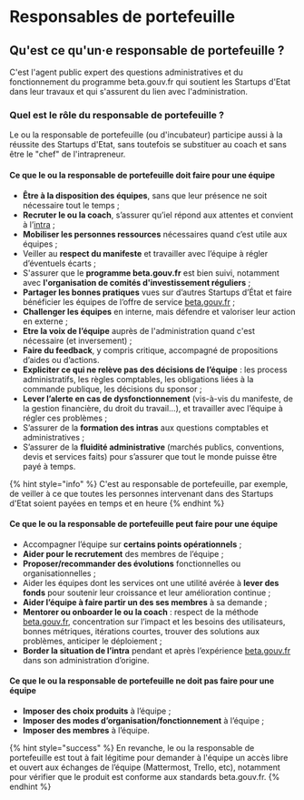 # Responsables de portefeuille

## Qu'est ce qu'un·e responsable de portefeuille ?

C'est l'agent public expert des questions administratives et du fonctionnement du programme beta.gouv.fr qui soutient les Startups d'Etat dans leur travaux et qui s'assurent du lien avec l'administration.

### Quel est le rôle du responsable de portefeuille ?

Le ou la responsable de portefeuille (ou d'incubateur) participe aussi à la réussite des Startups d'Etat, sans toutefois se substituer au coach et sans être le "chef" de l'intrapreneur.

#### Ce que le ou la responsable de portefeuille doit faire pour une équipe

* **Être à la disposition des équipes**, sans que leur présence ne soit nécessaire tout le temps ;
* **Recruter le ou la coach**, s’assurer qu’iel répond aux attentes et convient à l’[intra](http://intrapreneur.se) ;
* **Mobiliser les personnes ressources** nécessaires quand c’est utile aux équipes ;
* Veiller au **respect du manifeste** et travailler avec l’équipe à régler d’éventuels écarts ;
* S'assurer que le **programme beta.gouv.fr** est bien suivi, notamment avec **l'organisation de comités d'investissement réguliers** ;
* **Partager les bonnes pratiques** vues sur d’autres Startups d’État et faire bénéficier les équipes de l’offre de service [beta.gouv.fr](http://beta.gouv.fr) ;
* **Challenger les équipes** en interne, mais défendre et valoriser leur action en externe ;
* **Etre la voix de l’équipe** auprès de l'administration quand c'est nécessaire (et inversement) ;
* **Faire du feedback**, y compris critique, accompagné de propositions d’aides ou d’actions.
* **Expliciter ce qui ne relève pas des décisions de l’équipe** : les process administratifs, les règles comptables, les obligations liées à la commande publique, les décisions du sponsor ;
* **Lever l’alerte en cas de dysfonctionnement** (vis-à-vis du manifeste, de la gestion financière, du droit du travail…), et travailler avec l’équipe à régler ces problèmes ;
* S’assurer de la **formation des intras** aux questions comptables et administratives ;
* S’assurer de la **fluidité administrative** (marchés publics, conventions, devis et services faits) pour s’assurer que tout le monde puisse être payé à temps.

{% hint style="info" %}
C'est au responsable de portefeuille, par exemple, de veiller à ce que toutes les personnes intervenant dans des Startups d'Etat soient payées en temps et en heure
{% endhint %}

#### Ce que le ou la responsable de portefeuille peut faire pour une équipe

* Accompagner l’équipe sur **certains points opérationnels** ;
* **Aider pour le recrutement** des membres de l’équipe ;
* **Proposer/recommander des évolutions** fonctionnelles ou organisationnelles ;
* Aider les équipes dont les services ont une utilité avérée à **lever des fonds** pour soutenir leur croissance et leur amélioration continue ;
* **Aider l’équipe à faire partir un des ses membres** à sa demande ;
* **Mentorer ou onboarder le ou la coach** : respect de la méthode [beta.gouv.fr](http://beta.gouv.fr), concentration sur l’impact et les besoins des utilisateurs, bonnes métriques, itérations courtes, trouver des solutions aux problèmes, anticiper le déploiement ;
* **Border la situation de l’intra** pendant et après l’expérience [beta.gouv.fr](http://beta.gouv.fr) dans son administration d’origine.

#### Ce que le ou la responsable de portefeuille ne doit pas faire pour une équipe

* **Imposer des choix produits** à l’équipe ;
* **Imposer des modes d’organisation/fonctionnement** à l’équipe ;
* **Imposer des membres** à l’équipe.

{% hint style="success" %}
En revanche, le ou la responsable de portefeuille est tout à fait légitime pour demander à l'équipe un accès libre et ouvert aux échanges de l’équipe (Mattermost, Trello, etc), notamment pour vérifier que le produit est conforme aux standards beta.gouv.fr.
{% endhint %}
